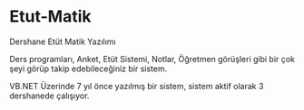 # Etut-Matik
Dershane Etüt Matik Yazılımı

Ders programları, Anket, Etüt Sistemi, Notlar, Öğretmen görüşleri gibi bir çok şeyi görüp takip edebileceğiniz bir sistem.

VB.NET Üzerinde 7 yıl önce yazılmış bir sistem, sistem aktif olarak 3 dershanede çalışıyor.
